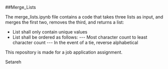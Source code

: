 ##Merge_Lists

The merge_lists.ipynb file contains a code that takes three lists as input, and merges the first two, removes the third, and returns a list:

- List shall only contain unique values
- List shall be ordered as follows:
--- Most character count to least character count
--- In the event of a tie, reverse alphabetical

This repository is made for a job application assignment.

Setareh
